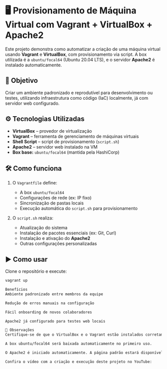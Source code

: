 # 🖥️ Provisionamento de Máquina Virtual com Vagrant + VirtualBox + Apache2

Este projeto demonstra como automatizar a criação de uma máquina virtual usando **Vagrant** e **VirtualBox**, com provisionamento via script. A box utilizada é a `ubuntu/focal64` (Ubuntu 20.04 LTS), e o servidor **Apache2** é instalado automaticamente.

## 🚀 Objetivo

Criar um ambiente padronizado e reprodutível para desenvolvimento ou testes, utilizando infraestrutura como código (IaC) localmente, já com servidor web configurado.

## ⚙️ Tecnologias Utilizadas

- **VirtualBox** – provedor de virtualização
- **Vagrant** – ferramenta de gerenciamento de máquinas virtuais
- **Shell Script** – script de provisionamento (`script.sh`)
- **Apache2** – servidor web instalado na VM
- **Box base:** `ubuntu/focal64` (mantida pela HashiCorp)

## 🛠️ Como funciona

1. O `Vagrantfile` define:
   - A box `ubuntu/focal64`
   - Configurações de rede (ex: IP fixo)
   - Sincronização de pastas locais
   - Execução automática do `script.sh` para provisionamento

2. O `script.sh` realiza:
   - Atualização do sistema
   - Instalação de pacotes essenciais (ex: Git, Curl)
   - Instalação e ativação do **Apache2**
   - Outras configurações personalizadas

## ▶️ Como usar

Clone o repositório e execute:

```bash
vagrant up

Benefícios
Ambiente padronizado entre membros da equipe

Redução de erros manuais na configuração

Fácil onboarding de novos colaboradores

Apache2 já configurado para testes web locais

📌 Observações
Certifique-se de que o VirtualBox e o Vagrant estão instalados corretamente.

A box ubuntu/focal64 será baixada automaticamente no primeiro uso.

O Apache2 é iniciado automaticamente. A página padrão estará disponível no IP configurado

Confira o vídeo com a criação e execução deste projeto no YouTube: